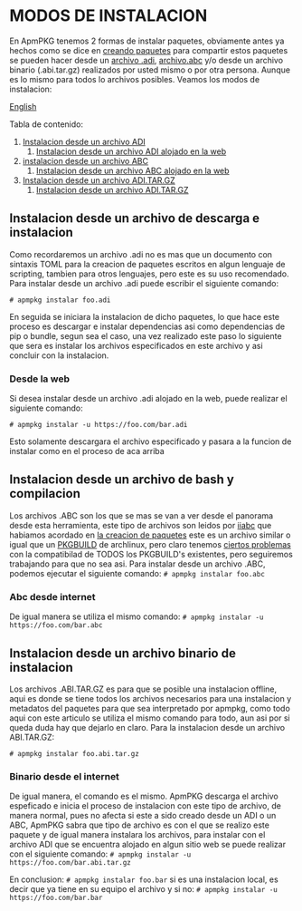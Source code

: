 # MODOS DE INSTALACION
En ApmPKG tenemos 2 formas de instalar paquetes, obviamente antes ya hechos como se dice en [creando paquetes](creando_paquetes.md) para compartir estos paquetes se pueden hacer desde un [archivo .adi](creando_paquetes.md#adi), [archivo.abc](creando_paquetes.md#abc) y/o desde un archivo binario (.abi.tar.gz) realizados por usted mismo o por otra persona. Aunque es lo mismo para todos lo archivos posibles. Veamos los modos de instalacion:

[English](./modos_de_instalacion_en.md)

Tabla de contenido:
1. [Instalacion desde un archivo ADI](#instalacion-desde-un-archivo-de-descarga-e-instalacion)
	1. [Instalacion desde un archivo ADI alojado en la web](#desde-la-web)
2. [instalacion desde un archivo ABC](#instalacion-desde-un-archivo-de-bash-y-compilacion)
	1. [Instalacion desde un archivo ABC alojado en la web](#abc-desde-internet)
3. [Instalacion desde un archivo ADI.TAR.GZ](#instalacion-desde-un-archivo-binario-de-instalacion)
	1. [Instalacion desde un archivo ADI.TAR.GZ](#binario-desde-el-internet)
	
	


## Instalacion desde un archivo de descarga e instalacion
Como recordaremos un archivo .adi no es mas que un documento con sintaxis TOML para la creacion de paquetes escritos en algun lenguaje de scripting, tambien para otros lenguajes, pero este es su uso recomendado. Para instalar desde un archivo .adi puede escribir el siguiente comando:

`# apmpkg instalar foo.adi`

En seguida se iniciara la instalacion de dicho paquetes, lo que hace este proceso es descargar e instalar dependencias asi como dependencias de pip o bundle, segun sea el caso, una vez realizado este paso lo siguiente que sera es instalar los archivos especificados en este archivo y asi concluir con la instalacion.

### Desde la web

Si desea instalar desde un archivo .adi alojado en la web, puede realizar el siguiente comando:

`# apmpkg instalar -u https://foo.com/bar.adi`

Esto solamente descargara el archivo especificado y pasara a la funcion de instalar como en el proceso de aca arriba


## Instalacion desde un archivo de bash y compilacion

Los archivos .ABC son los que se mas se van a ver desde el panorama desde esta herramienta, este tipo de archivos son leidos por [iiabc](creando_paquetes.md#abc) que habiamos acordado en [la creacion de paquetes](creando_paquetes.md) este es un archivo similar o igual que un [PKGBUILD](https://wiki.archlinux.org/index.php/PKGBUILD) de archlinux, pero claro tenemos [ciertos problemas](creando_paquetes.md#complicaciones-abc) con la compatibilad de TODOS los PKGBUILD's existentes, pero seguiremos trabajando para que no sea asi. Para instalar desde un archivo .ABC, podemos ejecutar el siguiente comando:
`# apmpkg instalar foo.abc`

### Abc desde internet

De igual manera se utiliza el mismo comando:
`# apmpkg instalar -u https://foo.com/bar.abc`

## Instalacion desde un archivo binario de instalacion

Los archivos .ABI.TAR.GZ es para que se posible una instalacion offline, aqui es donde se tiene todos los archivos necesarios para una instalacion y metadatos del paquetes para que sea interpretado por apmpkg, como todo aqui con este articulo se utiliza el mismo comando para todo, aun asi por si queda duda hay que dejarlo en claro. Para la instalacion desde un archivo ABI.TAR.GZ:

`# apmpkg instalar foo.abi.tar.gz`

### Binario desde el internet

De igual manera, el comando es el mismo. ApmPKG descarga el archivo espeficado e inicia el proceso de instalacion con este tipo de archivo, de manera normal, pues no afecta si este a sido creado desde un ADI o un ABC, ApmPKG sabra que tipo de archivo es con el que se realizo este paquete y de igual manera instalara los archivos, para instalar con el archivo ADI que se encuentra alojado en algun sitio web se puede realizar con el siguiente comando:
`# apmpkg instalar -u https://foo.com/bar.abi.tar.gz`

En conclusion: 
`# apmpkg instalar foo.bar` si es una instalacion local, es decir que ya tiene en su equipo el archivo y si no: `# apmpkg instalar -u https://foo.com/bar.bar`
